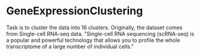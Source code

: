 # GeneExpressionClustering
Task is to cluster the data into 16 clusters. Originally, the dataset comes from Single-cell RNA-seq data. "Single-cell RNA sequencing (scRNA-seq) is a popular and powerful technology that allows you to profile the whole transcriptome of a large number of individual cells."
